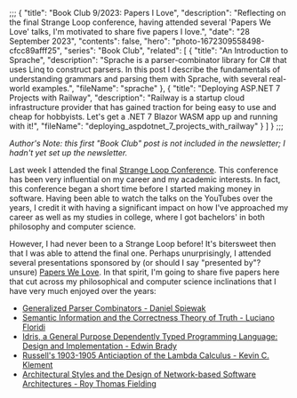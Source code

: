 ;;;
{
	"title": "Book Club 9/2023: Papers I Love",
	"description": "Reflecting on the final Strange Loop conference, having attended several 'Papers We Love' talks, I'm motivated to share five papers I love.",
	"date": "28 September 2023",
	"contents": false,
	"hero": "photo-1672309558498-cfcc89afff25",
	"series": "Book Club",
    "related": [
		{ "title": "An Introduction to Sprache", "description": "Sprache is a parser-combinator library for C# that uses Linq to construct parsers. In this post I describe the fundamentals of understanding grammars and parsing them with Sprache, with several real-world examples.", "fileName": "sprache" },
        { "title": "Deploying ASP.NET 7 Projects with Railway", "description": "Railway is a startup cloud infrastructure provider that has gained traction for being easy to use and cheap for hobbyists. Let's get a .NET 7 Blazor WASM app up and running with it!", "fileName": "deploying_aspdotnet_7_projects_with_railway" }
    ]
}
;;;

_Author's Note: this first "Book Club" post is not included in the newsletter; I hadn't yet set up the newsletter._

Last week I attended the final [Strange Loop Conference](https://thestrangeloop.com/). This conference has been very influential on my career and my academic interests. In fact, this conference began a short time before I started making money in software. Having been able to watch the talks on the YouTubes over the years, I credit it with having a significant impact on how I've approached my career as well as my studies in college, where I got bachelors' in both philosophy and computer science.

However, I had never been to a Strange Loop before! It's bitersweet then that I was able to attend the final one. Perhaps unurprisingly, I attended several presentations sponsored by (or should I say "presented by"? unsure) [Papers We Love](https://paperswelove.org/). In that spirit, I'm going to share five papers here that cut across my philosophical and computer science inclinations that I have very much enjoyed over the years:

* [Generalized Parser Combinators - Daniel Spiewak](https://dinhe.net/~aredridel/.notmine/PDFs/Parsing/SPIEWAK%2C%20Daniel%20%282010%29%20-%20Generalized%20Parser%20Combinators.pdf)
* [Semantic Information and the Correctness Theory of Truth - Luciano Floridi](https://philpapers.org/archive/FLOSIA-5.pdf)
* [Idris, a General Purpose Dependently Typed Programming Language: Design and Implementation - Edwin Brady](https://www.type-driven.org.uk/edwinb/papers/impldtp.pdf)
* [Russell's 1903-1905 Anticiaption of the Lambda Calculus - Kevin C. Klement](https://people.umass.edu/klement/lambda.pdf)
* [Architectural Styles and the Design of Network-based Software Architectures - Roy Thomas Fielding](https://ics.uci.edu/~fielding/pubs/dissertation/top.htm)
